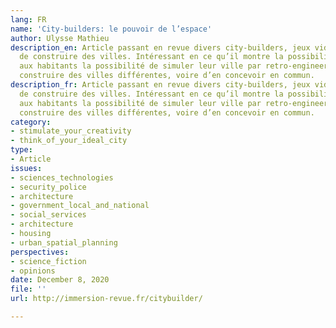 ```yaml
---
lang: FR
name: 'City-builders: le pouvoir de l’espace'
author: Ulysse Mathieu
description_en: Article passant en revue divers city-builders, jeux video permettant
  de construire des villes. Intéressant en ce qu’il montre la possibilité de donner
  aux habitants la possibilité de simuler leur ville par retro-engineering, ou de
  construire des villes différentes, voire d’en concevoir en commun.
description_fr: Article passant en revue divers city-builders, jeux video permettant
  de construire des villes. Intéressant en ce qu’il montre la possibilité de donner
  aux habitants la possibilité de simuler leur ville par retro-engineering, ou de
  construire des villes différentes, voire d’en concevoir en commun.
category:
- stimulate_your_creativity
- think_of_your_ideal_city
type:
- Article
issues:
- sciences_technologies
- security_police
- architecture
- government_local_and_national
- social_services
- architecture
- housing
- urban_spatial_planning
perspectives:
- science_fiction
- opinions
date: December 8, 2020
file: ''
url: http://immersion-revue.fr/citybuilder/

---
```

